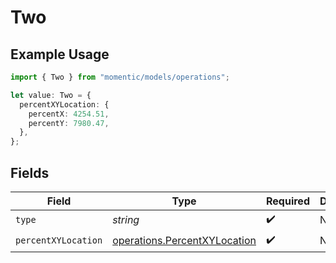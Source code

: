 # Two

## Example Usage

```typescript
import { Two } from "momentic/models/operations";

let value: Two = {
  percentXYLocation: {
    percentX: 4254.51,
    percentY: 7980.47,
  },
};
```

## Fields

| Field                                                                        | Type                                                                         | Required                                                                     | Description                                                                  |
| ---------------------------------------------------------------------------- | ---------------------------------------------------------------------------- | ---------------------------------------------------------------------------- | ---------------------------------------------------------------------------- |
| `type`                                                                       | *string*                                                                     | :heavy_check_mark:                                                           | N/A                                                                          |
| `percentXYLocation`                                                          | [operations.PercentXYLocation](../../models/operations/percentxylocation.md) | :heavy_check_mark:                                                           | N/A                                                                          |